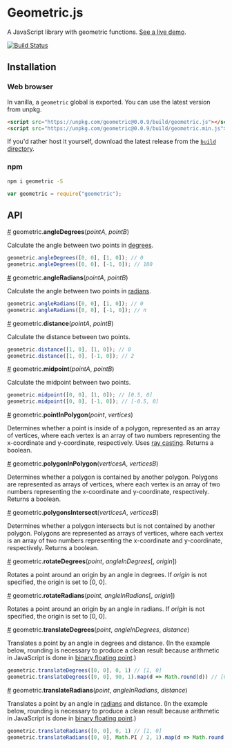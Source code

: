 # Geometric.js
A JavaScript library with geometric functions. [See a live demo](https://bl.ocks.org/harrystevens/c4eddfb97535e8e01643325cb43175ff).

[![Build Status](https://travis-ci.org/HarryStevens/geometric.svg?branch=master)](https://travis-ci.org/HarryStevens/geometric)

## Installation

### Web browser
In vanilla, a `geometric` global is exported. You can use the latest version from unpkg.
```html
<script src="https://unpkg.com/geometric@0.0.9/build/geometric.js"></script>
<script src="https://unpkg.com/geometric@0.0.9/build/geometric.min.js"></script>
```
If you'd rather host it yourself, download the latest release from the [`build` directory](https://github.com/HarryStevens/geometric/tree/master/build).

### npm

```bash
npm i geometric -S
```
```js
var geometric = require("geometric");
```

## API

<a name="angleDegrees" href="#angleDegrees">#</a> geometric.<b>angleDegrees</b>(<em>pointA</em>, <em>pointB</em>)

Calculate the angle between two points in [degrees](https://en.wikipedia.org/wiki/Degree_(angle)).

```js
geometric.angleDegrees([0, 0], [1, 0]); // 0
geometric.angleDegrees([0, 0], [-1, 0]); // 180
```

<a name="angleRadians" href="#angleRadians">#</a> geometric.<b>angleRadians</b>(<em>pointA</em>, <em>pointB</em>)

Calculate the angle between two points in [radians](https://en.wikipedia.org/wiki/Radian).

```js
geometric.angleRadians([0, 0], [1, 0]); // 0
geometric.angleRadians([0, 0], [-1, 0]); // π
```

<a name="distance" href="#distance">#</a> geometric.<b>distance</b>(<em>pointA</em>, <em>pointB</em>)

Calculate the distance between two points.

```js
geometric.distance([1, 0], [1, 0]); // 0
geometric.distance([1, 0], [-1, 0]); // 2
```

<a name="midpoint" href="#midpoint">#</a> geometric.<b>midpoint</b>(<em>pointA</em>, <em>pointB</em>)

Calculate the midpoint between two points.

```js
geometric.midpoint([0, 0], [1, 0]); // [0.5, 0]
geometric.midpoint([0, 0], [-1, 0]); // [-0.5, 0]
```

<a name="pointInPolygon" href="#pointInPolygon">#</a> geometric.<b>pointInPolygon</b>(<em>point</em>, <em>vertices</em>)

Determines whether a point is inside of a polygon, represented as an array of vertices, where each vertex is an array of two numbers representing the x-coordinate and y-coordinate, respectively. Uses [ray casting](https://en.wikipedia.org/wiki/Point_in_polygon#Ray_casting_algorithm). Returns a boolean.

<a name="polygonInPolygon" href="#polygonInPolygon">#</a> geometric.<b>polygonInPolygon</b>(<em>verticesA</em>, <em>verticesB</em>)

Determines whether a polygon is contained by another polygon. Polygons are represented as arrays of vertices, where each vertex is an array of two numbers representing the x-coordinate and y-coordinate, respectively. Returns a boolean.

<a name="polygonsIntersect" href="#polygonsIntersect">#</a> geometric.<b>polygonsIntersect</b>(<em>verticesA</em>, <em>verticesB</em>)

Determines whether a polygon intersects but is not contained by another polygon. Polygons are represented as arrays of vertices, where each vertex is an array of two numbers representing the x-coordinate and y-coordinate, respectively. Returns a boolean.

<a name="rotateDegrees" href="#rotateDegrees">#</a> geometric.<b>rotateDegrees</b>(<em>point</em>, <em>angleInDegrees</em>[, <em>origin</em>])

Rotates a point around an origin by an angle in degrees. If <em>origin</em> is not specified, the origin is set to [0, 0].

<a name="rotateRadians" href="#rotateRadians">#</a> geometric.<b>rotateRadians</b>(<em>point</em>, <em>angleInRadians</em>[, <em>origin</em>])

Rotates a point around an origin by an angle in radians. If <em>origin</em> is not specified, the origin is set to [0, 0].

<a name="translateDegrees" href="#translateDegrees">#</a> geometric.<b>translateDegrees</b>(<em>point</em>, <em>angleInDegrees</em>, <em>distance</em>)

Translates a point by an angle in degrees and distance. (In the example below, rounding is necessary to produce a clean result because arithmetic in JavaScript is done in [binary floating point](https://en.wikipedia.org/wiki/Double-precision_floating-point_format#JavaScript).)

```js
geometric.translateDegrees([0, 0], 0, 1) // [1, 0]
geometric.translateDegrees([0, 0], 90, 1).map(d => Math.round(d)) // [0, 1]
```

<a name="translateRadians" href="#translateRadians">#</a> geometric.<b>translateRadians</b>(<em>point</em>, <em>angleInRadians</em>, <em>distance</em>)

Translates a point by an angle in [radians](https://en.wikipedia.org/wiki/Radian) and distance. (In the example below, rounding is necessary to produce a clean result because arithmetic in JavaScript is done in [binary floating point](https://en.wikipedia.org/wiki/Double-precision_floating-point_format#JavaScript).)

```js
geometric.translateRadians([0, 0], 0, 1) // [1, 0]
geometric.translateRadians([0, 0], Math.PI / 2, 1).map(d => Math.round(d)) // [0, 1]
```